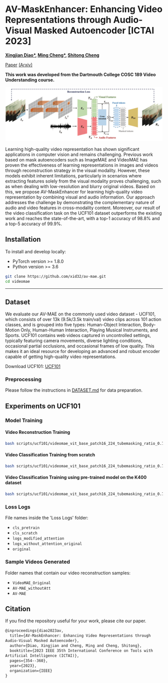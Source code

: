 # AV-MaskEnhancer: Enhancing Video Representations through Audio-Visual Masked Autoencoder [ICTAI 2023]

**[Xingjian Diao*](https://xid32.github.io/), [Ming Cheng*](https://scholar.google.com/citations?user=MPyUxv4AAAAJ&hl=en), [Shitong Cheng](https://ieeexplore.ieee.org/author/37088529832)**

[Paper](https://ieeexplore.ieee.org/document/10356553) [(Arxiv)](https://ieeexplore.ieee.org/document/10356553)

**This work was developed from the Dartmouth College COSC 189 Video Understanding course.**

![Pipeline figure](AV-MAE.png)

Learning high-quality video representation has shown significant applications in computer vision and remains challenging. Previous work based on mask autoencoders such as ImageMAE and VideoMAE has proven the effectiveness of learning representations in images and videos through reconstruction strategy in the visual modality. However, these models exhibit inherent limitations, particularly in scenarios where extracting features solely from the visual modality proves challenging, such as when dealing with low-resolution and blurry original videos. Based on this, we propose AV-MaskEnhancer for learning high-quality video representation by combining visual and audio information. Our approach addresses the challenge by demonstrating the complementary nature of audio and video features in cross-modality content. Moreover, our result of the video classification task on the UCF101 dataset outperforms the existing work and reaches the state-of-the-art, with a top-1 accuracy of 98.8% and a top-5 accuracy of 99.9%.

## Installation

To install and develop locally:

- PyTorch version >= 1.8.0
- Python version >= 3.6

```bash
git clone https://github.com/xid32/av-mae.git
cd videomae
```

------

## Dataset

We evaluate our AV-MAE on the commonly used video dataset - UCF101, which consists of over 13k (9.5k/3.5k train/val) video clips across 101 action classes, and is grouped into five types: Human-Object Interaction, Body-Motion Only, Human-Human Interaction, Playing Musical Instruments, and Sports. UCF101 contains web videos captured in uncontrolled settings, typically featuring camera movements, diverse lighting conditions, occasional partial occlusions, and occasional frames of low quality. This makes it an ideal resource for developing an advanced and robust encoder capable of getting high-quality video representations.

Download UCF101: [UCF101](https://www.crcv.ucf.edu/data/UCF101.php)

### Preprocessing

Please follow the instructions in [DATASET.md](videomae/DATASET.md) for data preparation.

## Experiments on UCF101

### Model Training

#### Video Reconstruction Training

```bash
bash scripts/ucf101/videomae_vit_base_patch16_224_tubemasking_ratio_0.75_epoch_3200/pretrain.sh
```

#### Video Classification Training from scratch

```bash
bash scripts/ucf101/videomae_vit_base_patch16_224_tubemasking_ratio_0.75_epoch_3200/finetune.sh
```

#### Video Classification Training using pre-trained model on the K400 dataset

```bash
bash scripts/ucf101/videomae_vit_base_patch16_224_tubemasking_ratio_0.75_epoch_3200/finetune_withpretrained.sh
```

### Loss Logs

File names inside the 'Loss Logs' folder:

- `cls_pretrain`
- `cls_scratch`
- `logs_modified_attention`
- `logs_without_attention_original`
- `original`

### Sample Videos Generated

Folder names that contain our video reconstruction samples:

- `VideoMAE_Original`
- `AV-MAE_withoutAtt`
- `AV-MAE`

## Citation

If you find the repository useful for your work, please cite our paper.

```
@inproceedings{diao2023av,
  title={AV-MaskEnhancer: Enhancing Video Representations through Audio-Visual Masked Autoencoder},
  author={Diao, Xingjian and Cheng, Ming and Cheng, Shitong},
  booktitle={2023 IEEE 35th International Conference on Tools with Artificial Intelligence (ICTAI)},
  pages={354--360},
  year={2023},
  organization={IEEE}
}
```